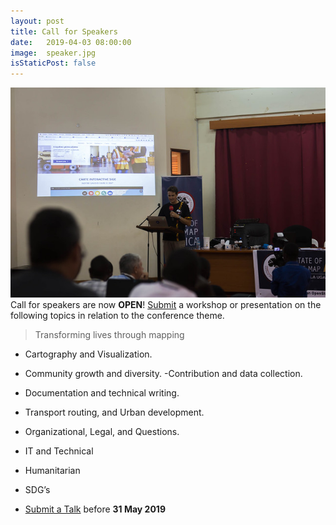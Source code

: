 ```yaml
---
layout: post
title: Call for Speakers 
date:   2019-04-03 08:00:00
image:  speaker.jpg
isStaticPost: false
---
```

![](/img/sections-background/speaker.jpg)
Call for speakers are now **OPEN**! [Submit](https://docs.google.com/forms/d/1lKq5Y_oWIzai7RGug1JbNhCCCS4gVOOlkUw6cZMuN5o/viewform?edit_requested=true) a workshop or presentation on the following topics in relation to the conference theme.

> Transforming lives through mapping

- Cartography and Visualization.
- Community growth and diversity.
-Contribution and data collection.
- Documentation and technical writing.
- Transport routing, and Urban development.
- Organizational, Legal, and Questions.
- IT and Technical
- Humanitarian
- SDG’s

- [Submit a Talk](https://docs.google.com/forms/d/1lKq5Y_oWIzai7RGug1JbNhCCCS4gVOOlkUw6cZMuN5o/viewform?edit_requested=true) before **31 May 2019**
